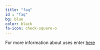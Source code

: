 ```yaml
---
title: "faq"
id : "faq"
bg: blue
color: black
fa-icon: check-square-o
---
```

For more information about uses enter <a href="docs/faq/" target="_blank">here</a>